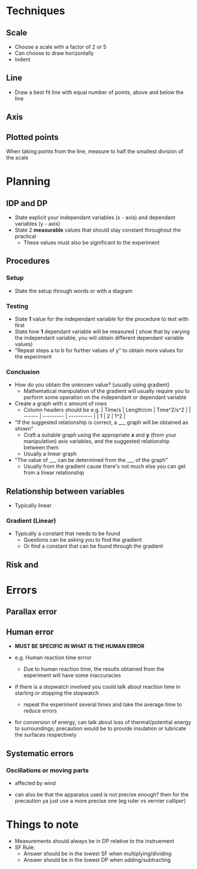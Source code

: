 # Techniques

## Scale

- Choose a scale with a factor of 2 or 5
- Can choose to draw horizontally
- Indent

## Line

- Draw a best fit line with equal number of points, above and below the line

## Axis

## Plotted points

When taking points from the line, measure to half the smallest division of the scale

# Planning

## IDP and DP

- State explicit your independant variables (x - axis) and dependant variables (y - axis)
- State 2 **measurable** values that should stay constant throughout the practical
	- These values must also be significant to the experiment

## Procedures

### Setup

- State the setup through words or with a diagram

### Testing

- State **1** value for the independant variable for the procedure to test with first
- State how **1** dependant variable will be measured ( show that by varying the independant variable, you will obtain different dependant variable values)
- "Repeat steps a to b for further values of y" to obtain more values for the experiment

### Conclusion

- How do you obtain the unknown value? (usually using gradient)
	- Mathematical manipulation of the gradient will usually require you to perform some operation on the independant or dependant variable
- Create a graph with c amount of rows
	- Column headers should be e.g.
| Time/s | Length/cm | Time^2/s^2 |
| ------ | --------- | ---------- |
| 1      | 2         | 1^2           |
- "If the suggested relationship is correct, a ___ graph will be obtained as shown"
	- Craft a suitable graph using the appropriate **x** and **y** (from your manipulation) axis variables, and the suggested relationship between them
	- Usually a linear graph
- "The value of ___ can be determined from the ___ of the graph"
	- Usually from the gradient cause there's not much else you can get from a linear relationship

## Relationship between variables

- Typically linear

### Gradient (Linear)

- Typically a constant that needs to be found
	- Questions can be asking you to find the gradient
	- Or find a constant that can be found through the gradient

## Risk and

# Errors

## Parallax error

## Human error

- **MUST BE SPECIFIC IN WHAT IS THE HUMAN ERROR**
- e.g. Human reaction time errror
	- Due to human reaction time, the results obtained from the experiment will have some inaccuracies
- if there is a stopwatch involved you could talk about reaction time in starting or stopping the stopwatch
	- repeat the experiment several times and take the average time to reduce errors

-   for conversion of energy, can talk about loss of thermal/potential energy to surroundings; precaution would be to provide insulation or lubricate the surfaces respectively

## Systematic errors

### Oscillations or moving parts

- affected by wind

-   can also be that the apparatus used is not precise enough? then for the precaution ya just use a more precise one (eg ruler vs vernier calliper)

# Things to note

- Measurements should always be in DP relative to the instruement
- SF Rule:
	- Answer should be in the lowest SF when multiplying/dividing
	- Answer should be in the lowest DP when adding/subtracting

